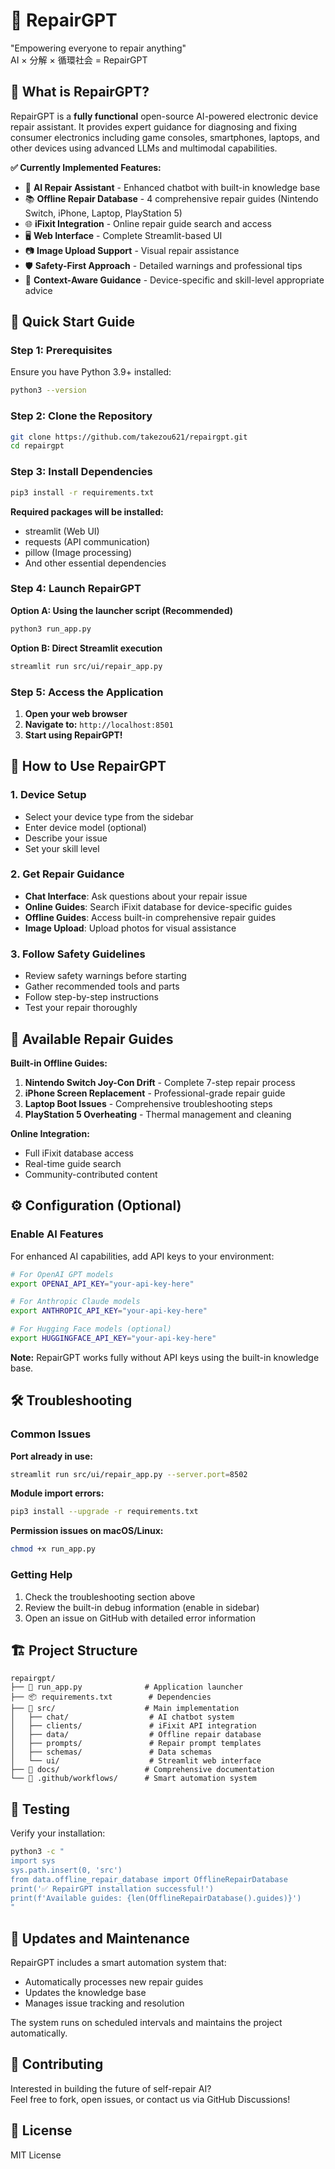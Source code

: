 # 🔧 RepairGPT

"Empowering everyone to repair anything"  
AI × 分解 × 循環社会 = RepairGPT

## 🧠 What is RepairGPT?

RepairGPT is a **fully functional** open-source AI-powered electronic device repair assistant. It provides expert guidance for diagnosing and fixing consumer electronics including game consoles, smartphones, laptops, and other devices using advanced LLMs and multimodal capabilities.

**✅ Currently Implemented Features:**
- 🤖 **AI Repair Assistant** - Enhanced chatbot with built-in knowledge base
- 📚 **Offline Repair Database** - 4 comprehensive repair guides (Nintendo Switch, iPhone, Laptop, PlayStation 5)
- 🌐 **iFixit Integration** - Online repair guide search and access
- 🖥️ **Web Interface** - Complete Streamlit-based UI
- 📷 **Image Upload Support** - Visual repair assistance
- 🛡️ **Safety-First Approach** - Detailed warnings and professional tips
- 🎯 **Context-Aware Guidance** - Device-specific and skill-level appropriate advice

## 🚀 Quick Start Guide

### Step 1: Prerequisites

Ensure you have Python 3.9+ installed:
```bash
python3 --version
```

### Step 2: Clone the Repository

```bash
git clone https://github.com/takezou621/repairgpt.git
cd repairgpt
```

### Step 3: Install Dependencies

```bash
pip3 install -r requirements.txt
```

**Required packages will be installed:**
- streamlit (Web UI)
- requests (API communication)
- pillow (Image processing)
- And other essential dependencies

### Step 4: Launch RepairGPT

**Option A: Using the launcher script (Recommended)**
```bash
python3 run_app.py
```

**Option B: Direct Streamlit execution**
```bash
streamlit run src/ui/repair_app.py
```

### Step 5: Access the Application

1. **Open your web browser**
2. **Navigate to:** `http://localhost:8501`
3. **Start using RepairGPT!**

## 📱 How to Use RepairGPT

### 1. Device Setup
- Select your device type from the sidebar
- Enter device model (optional)
- Describe your issue
- Set your skill level

### 2. Get Repair Guidance
- **Chat Interface**: Ask questions about your repair issue
- **Online Guides**: Search iFixit database for device-specific guides
- **Offline Guides**: Access built-in comprehensive repair guides
- **Image Upload**: Upload photos for visual assistance

### 3. Follow Safety Guidelines
- Review safety warnings before starting
- Gather recommended tools and parts
- Follow step-by-step instructions
- Test your repair thoroughly

## 🎯 Available Repair Guides

**Built-in Offline Guides:**
1. **Nintendo Switch Joy-Con Drift** - Complete 7-step repair process
2. **iPhone Screen Replacement** - Professional-grade repair guide
3. **Laptop Boot Issues** - Comprehensive troubleshooting steps
4. **PlayStation 5 Overheating** - Thermal management and cleaning

**Online Integration:**
- Full iFixit database access
- Real-time guide search
- Community-contributed content

## ⚙️ Configuration (Optional)

### Enable AI Features
For enhanced AI capabilities, add API keys to your environment:

```bash
# For OpenAI GPT models
export OPENAI_API_KEY="your-api-key-here"

# For Anthropic Claude models  
export ANTHROPIC_API_KEY="your-api-key-here"

# For Hugging Face models (optional)
export HUGGINGFACE_API_KEY="your-api-key-here"
```

**Note:** RepairGPT works fully without API keys using the built-in knowledge base.

## 🛠️ Troubleshooting

### Common Issues

**Port already in use:**
```bash
streamlit run src/ui/repair_app.py --server.port=8502
```

**Module import errors:**
```bash
pip3 install --upgrade -r requirements.txt
```

**Permission issues on macOS/Linux:**
```bash
chmod +x run_app.py
```

### Getting Help

1. Check the troubleshooting section above
2. Review the built-in debug information (enable in sidebar)
3. Open an issue on GitHub with detailed error information

## 🏗️ Project Structure

```
repairgpt/
├── 🚀 run_app.py              # Application launcher
├── 📦 requirements.txt        # Dependencies
├── 📂 src/                    # Main implementation
│   ├── chat/                  # AI chatbot system
│   ├── clients/               # iFixit API integration
│   ├── data/                  # Offline repair database
│   ├── prompts/               # Repair prompt templates
│   ├── schemas/               # Data schemas
│   └── ui/                    # Streamlit web interface
├── 📂 docs/                   # Comprehensive documentation
└── 📂 .github/workflows/      # Smart automation system
```

## 🧪 Testing

Verify your installation:
```bash
python3 -c "
import sys
sys.path.insert(0, 'src')
from data.offline_repair_database import OfflineRepairDatabase
print('✅ RepairGPT installation successful!')
print(f'Available guides: {len(OfflineRepairDatabase().guides)}')
"
```

## 🔄 Updates and Maintenance

RepairGPT includes a smart automation system that:
- Automatically processes new repair guides
- Updates the knowledge base
- Manages issue tracking and resolution

The system runs on scheduled intervals and maintains the project automatically.

## 🤝 Contributing

Interested in building the future of self-repair AI?  
Feel free to fork, open issues, or contact us via GitHub Discussions!

## 📄 License

MIT License

